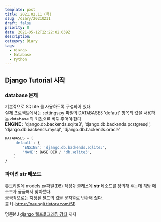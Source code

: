 ```yaml
---
template: post
title: 2021.02.11 (목)
slug: /diary/20210211
draft: false
priority: 0
date: 2021-05-12T22:22:02.039Z
description:
category: Diary
tags:
  - Django
  - Database
  - Python
---
```


## Django Tutorial 시작

### database 문제

기본적으로 SQLite 를 사용하도록 구성되어 있다.  
실제 프로젝트에서는 settings.py 파일의 DATABASES 'default' 항목의 값을 사용하는 database 의 키값으로 바꿔 주어야 한다.  
**ENGINE :** 'django.db.backends.sqlite3', 'django.db.backends.postgresql',
'django.db.backends.mysql', 'django.db.backends.oracle'

```python
DATABASES = {
    'default': {
        'ENGINE': 'django.db.backends.sqlite3',
        'NAME': BASE_DIR / 'db.sqlite3',
    }
}
```

### 파이썬 str 메쏘드

튜토리얼에 models.py파일(DB) 작성중 클래스에 **str** 메소드를 정의해 주는데 해당 메소드가 궁금해서 찾아봤다.  
궁극적으로는 지정된 필드의 값을 문자열로 반환해 줬다.  
출처 (https://neung0.tistory.com/51)

명준MJ [django 웹프로그래밍 강좌](https://www.youtube.com/watch?v=-Nmtakm70Ro&list=PLi4xPOplIq7d1vDdLBAvS5PmQR-p6KwUz&index=4) 까지
